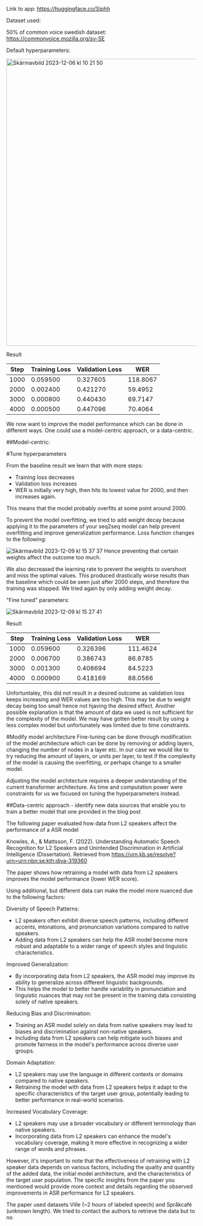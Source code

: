 Link to app: https://huggingface.co/Siphh


Dataset used: 

50% of common voice swedish dataset: https://commonvoice.mozilla.org/sv-SE 


Default hyperparameters:

<img width="760" alt="Skärmavbild 2023-12-06 kl  10 21 50" src="https://github.com/rogoran/id2223_lab2/assets/98389590/5d7210e0-2ac1-4613-83be-188a3d60114e">

Result

| Step | Training Loss | Validation Loss | WER       |
|------|---------------|------------------|-----------|
| 1000 | 0.059500      | 0.327605         | 118.8067  |
| 2000 | 0.002400      | 0.421270         | 59.4952   |
| 3000 | 0.000800      | 0.440430         | 69.7147   |
| 4000 | 0.000500      | 0.447096         | 70.4064   |


We now want to improve the model performance which can be done in different ways. One could use a model-centric approach, or a data-centric.

##Model-centric: 

#Tune hyperparameters

From the baseline result we learn that with more steps:
- Training loss decreases
- Validation loss increases
- WER is initially very high, then hits its lowest value for 2000, and then increases again.

This means that the model probably overfits at some point around 2000.

To prevent the model overfitting, we tried to add weight decay because applying it to the parameters of your seq2seq model can help prevent overfitting and improve generalization performance. 
Loss function changes to the following: 

![Skärmavbild 2023-12-09 kl  15 37 37](https://github.com/rogoran/id2223_lab2/assets/98389590/550b4939-f837-4db7-a298-59fdb00841ec)
Hence preventing that certain weights affect the outcome too much. 

We also decreased the learning rate to prevent the weights to overshoot and miss the optimal values. This produced drastically worse results than the baseline which could be seen just after 2000 steps, and therefore the training was stopped. We tried again by only adding weight decay.

"Fine tuned" parameters:

![Skärmavbild 2023-12-09 kl  15 27 41](https://github.com/rogoran/id2223_lab2/assets/98389590/bb88d4b6-ed2e-4eb0-a3b0-77b2eb71d3bc)

Result

| Step | Training Loss | Validation Loss | WER       |
|------|---------------|------------------|-----------|
| 1000 | 0.059600      | 0.326396         | 111.4624  |
| 2000 | 0.006700      | 0.386743         | 86.8785   |
| 3000 | 0.001300      | 0.408694         | 84.5223   |
| 4000 | 0.000900      | 0.418169         | 88.0566   |

Unfortuntaley, this did not result in a desired outcome as validation loss keeps increasing and WER values are too high. This may be due to weight decay being too small hence not hjaving the desired effect. Another possible explanation is that the amount of data we used is not sufficient for the complexity of the model. We may have gotten better result by using a less complex model but unfortunately was limited due to time constraints.

#Modify model architecture
Fine-tuning can be done through modification of the model architecture which can be done by removing or adding layers, changing the number of nodes in a layer etc. In our case we would like to try reducing the amount of layers, or units per layer, to test if the complexity of the model is causing the overfitting, or perhaps change to a smaller model.

Adjusting the model architecture requires a deeper understanding of the current transformer architecture. As time and computation power were constraints for us we focused on tuning the hyperparameters instead.


##Data-centric approach - identify new data sources that enable you to train a better model that one provided in the blog post

The following paper evaluated how data from L2 speakers affect the performance of a ASR model

Knowles, A., & Mattsson, F. (2022). Understanding Automatic Speech Recognition for L2 Speakers and Unintended Discrimination in Artificial Intelligence (Dissertation). Retrieved from https://urn.kb.se/resolve?urn=urn:nbn:se:kth:diva-319360

The paper shows how retraining a model with data from L2 speakers improves the model performance (lower WER score). 

Using additional, but different data can make the model more nuanced due to the following factors: 

Diversity of Speech Patterns:
- L2 speakers often exhibit diverse speech patterns, including different accents, intonations, and pronunciation variations compared to native speakers.
- Adding data from L2 speakers can help the ASR model become more robust and adaptable to a wider range of speech styles and linguistic characteristics.
  
Improved Generalization:
- By incorporating data from L2 speakers, the ASR model may improve its ability to generalize across different linguistic backgrounds.
- This helps the model to better handle variability in pronunciation and linguistic nuances that may not be present in the training data consisting solely of native speakers.

Reducing Bias and Discrimination:
- Training an ASR model solely on data from native speakers may lead to biases and discrimination against non-native speakers.
- Including data from L2 speakers can help mitigate such biases and promote fairness in the model's performance across diverse user groups.

Domain Adaptation:
- L2 speakers may use the language in different contexts or domains compared to native speakers.
- Retraining the model with data from L2 speakers helps it adapt to the specific characteristics of the target user group, potentially leading to better performance in real-world scenarios.

Increased Vocabulary Coverage:
- L2 speakers may use a broader vocabulary or different terminology than native speakers.
- Incorporating data from L2 speakers can enhance the model's vocabulary coverage, making it more effective in recognizing a wider range of words and phrases.

However, it's important to note that the effectiveness of retraining with L2 speaker data depends on various factors, including the quality and quantity of the added data, the initial model architecture, and the characteristics of the target user population. The specific insights from the paper you mentioned would provide more context and details regarding the observed improvements in ASR performance for L2 speakers.

The paper used datasets Ville (~2 hours of labeled speech) and Språkcafé (unknown length). We tried to contact the authors to retrieve the data but to no

